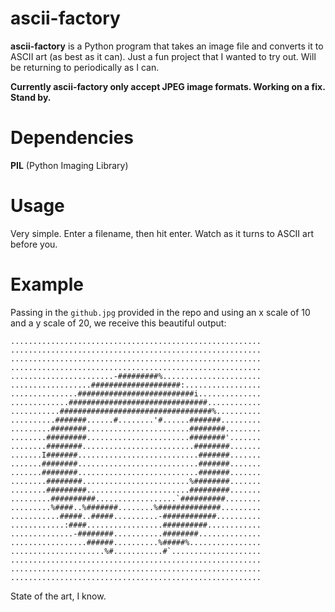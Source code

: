 ascii-factory
=============

**ascii-factory** is a Python program that takes an image file and converts it to ASCII art (as best as it can). Just a fun project that I wanted to try out. Will be returning to periodically as I can.

**Currently ascii-factory only accept JPEG image formats. Working on a fix. Stand by.**

Dependencies
============

**PIL** (Python Imaging Library)

Usage
=====

Very simple. Enter a filename, then hit enter. Watch as it turns to ASCII art before you.

Example
=======

Passing in the `github.jpg` provided in the repo and using an x scale of 10 and a y scale of 20, we receive this beautiful output:
```
........................................................
........................................................
........................................................
........................................................
.......................-#########%......................
..................####################:.................
...............##########################i..............
.............###############################............
...........##################################%..........
..........#######......#........'#......#######.........
.........########.......................########........
........#########.......................########'.......
........########.........................########.......
.......I#######...........................#######.......
.......########...........................#######.......
.......########...........................#######.......
........########........................%########.......
........#########.......................#########.......
.........##########..................`##########........
.........%####..%#######........%##############.........
...........#####..#####..........-############..........
............:####.................##########............
..............-########...........########..............
.................######..........%#####%................
.....................%#...........#`....................
........................................................
........................................................
........................................................
```
State of the art, I know.
